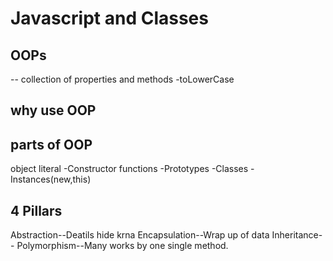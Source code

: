 # Javascript and Classes

## OOPs
-- collection of properties and methods 
-toLowerCase 

## why use OOP

## parts of OOP
object literal
-Constructor functions
-Prototypes
-Classes 
-Instances(new,this)

## 4 Pillars
Abstraction--Deatils hide krna 
Encapsulation--Wrap up of data 
Inheritance--
Polymorphism--Many works by one single method.
